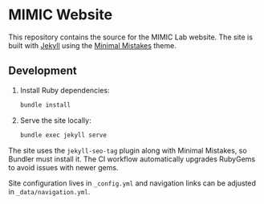 # MIMIC Website

This repository contains the source for the MIMIC Lab website. The site is built with [Jekyll](https://jekyllrb.com/) using the [Minimal Mistakes](https://github.com/mmistakes/minimal-mistakes) theme.


## Development

1. Install Ruby dependencies:
   ```bash
   bundle install
   ```
2. Serve the site locally:
   ```bash
   bundle exec jekyll serve
   ```

The site uses the `jekyll-seo-tag` plugin along with Minimal Mistakes, so Bundler must install it. The CI workflow automatically upgrades RubyGems to avoid issues with newer gems.

Site configuration lives in `_config.yml` and navigation links can be adjusted in `_data/navigation.yml`.

